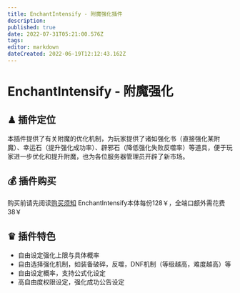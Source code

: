 ```yaml
---
title: EnchantIntensify - 附魔强化插件
description: 
published: true
date: 2022-07-31T05:21:00.576Z
tags: 
editor: markdown
dateCreated: 2022-06-19T12:12:43.162Z
---
```


# EnchantIntensify - 附魔强化

## ♟ 插件定位
本插件提供了有关附魔的优化机制，为玩家提供了诸如强化书（直接强化某附魔）、幸运石（提升强化成功率）、辟邪石（降低强化失败反噬率）等道具，便于玩家进一步优化和提升附魔，也为各位服务器管理员开辟了新市场。

## 💰 插件购买
购买前请先阅读[购买须知](/购买须知)
EnchantIntensify本体每份128￥，全端口额外需花费38￥


## ♛ 插件特色
- 自由设定强化上限与具体概率
- 自由选择强化机制，如装备破碎，反噬，DNF机制（等级越高，难度越高）等
- 自由设定概率，支持公式化设定
- 高自由度权限设定，强化成功公告设定
